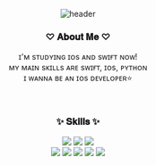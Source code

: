 <div align="center">
  
![header](https://capsule-render.vercel.app/api?type=waving&color=FFD9EC&height=300&section=header&text=welcome!-nl-&desc=I'm%20Jeong-Yun😆&fontSize=70&fontColor=d6ace8)
### ♡ 𝐀𝐛𝐨𝐮𝐭 𝐌𝐞 ♡
ɪ'ᴍ sᴛᴜᴅʏɪɴɢ ɪᴏs ᴀɴᴅ sᴡɪғᴛ ɴᴏᴡ!
<br>
ᴍʏ ᴍᴀɪɴ sᴋɪʟʟs ᴀʀᴇ sᴡɪғᴛ, ɪᴏs, ᴘʏᴛʜᴏɴ
<br>
ɪ ᴡᴀɴɴᴀ ʙᴇ ᴀɴ ɪᴏs ᴅᴇᴠᴇʟᴏᴘᴇʀ⭐️

<br> 

### ✨ 𝐒𝐤𝐢𝐥𝐥𝐬 ✨
<img src="https://img.shields.io/badge/iOS-FF66AA?style=for-the-badge&logo=iOS&logoColor=white">
<img src="https://img.shields.io/badge/Swift-F05138?style=for-the-badge&logo=Swift&logoColor=white">
<img src="https://img.shields.io/badge/Python-3776AB?style=for-the-badge&logo=Python&logoColor=white">
<br>
<img src="https://img.shields.io/badge/HTML-E34F26?style=for-the-badge&logo=HTML5&logoColor=white">
<img src="https://img.shields.io/badge/CSS-1572B6?style=for-the-badge&logo=CSS3&logoColor=white">
<img src="https://img.shields.io/badge/JavaScript-7DF1E?style=for-the-badge&logo=JavaScript&logoColor=white">
<img src="https://img.shields.io/badge/MySQL-4479A1?style=for-the-badge&logo=MySQL&logoColor=white">
<img src="https://img.shields.io/badge/Linux-FCC624?style=for-the-badge&logo=Linux&logoColor=white">
<br>

</div>
